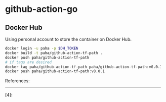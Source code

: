 # github-action-go

## Docker Hub

Using personal account to store the container on Docker Hub.

```bash
docker login -u paha -p $DH_TOKEN
docker build -t paha/github-action-tf-path .
docker push paha/github-action-tf-path
# if tags are desired
docker tag paha/github-action-tf-path paha/github-action-tf-path:v0.0.1
docker push paha/github-action-tf-path:v0.0.1 

```

References:

---
[1]: https://github.com/sethvargo/go-githubactions
[2]: https://docs.github.com/en/actions/creating-actions/creating-a-docker-container-action
[3]: https://github.com/posener/goaction
[4]: 
